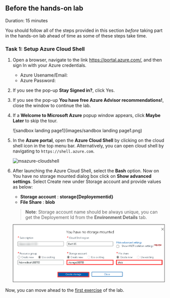 ## Before the hands-on lab

Duration: 15 minutes

You should follow all of the steps provided in this section *before* taking part in the hands-on lab ahead of time as some of these steps take time.

### Task 1: Setup Azure Cloud Shell

1. Open a browser, navigate to the link https://portal.azure.com/, and then sign In with your Azure credentials.

   - Azure Usename/Email:
   - Azure Password:

2. If you see the pop-up **Stay Signed in?**, click Yes.

3. If you see the pop-up **You have free Azure Advisor recommendations!**, close the window to continue the lab.

4. If a **Welcome to Microsoft Azure** popup window appears, click **Maybe Later** to skip the tour.

   ![sandbox landing page1](images/sandbox landing page1.png)

5. In the **Azure portal**, open the **Azure Cloud Shell** by clicking on the cloud shell icon in the top menu bar. Alternatively, you can open cloud shell by navigating to `https://shell.azure.com`.

   ![msazure-cloudshell](./images/msazure-cloudshell.png)

6. After launching the Azure Cloud Shell, select the **Bash** option. Now on You have no storage mounted dialog box click on **Show advanced settings**. Select Create new under Storage account and provide values as below:

   - **Storage account** : **storage{Deployementid}**
   - **File Share** : **blob**

   > **Note**: Storage account name should be always unique, you can get the Deployement Id from the **Environment Details** tab.

   ![Cloud Shell Bash Window](https://github.com/CloudLabs-MCW/MCW-Cloud-native-applications/blob/fix/Hands-on%20lab/media/b4-image36.png?raw=true)



Now, you can move ahead to the [first exercise](./01-Install-Rancher.md) of the lab.